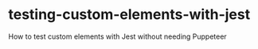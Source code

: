 # testing-custom-elements-with-jest
How to test custom elements with Jest without needing Puppeteer
